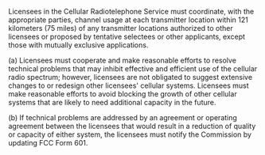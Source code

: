 Licensees in the Cellular Radiotelephone Service must coordinate, with the appropriate parties, channel usage at each transmitter location within 121 kilometers (75 miles) of any transmitter locations authorized to other licensees or proposed by tentative selectees or other applicants, except those with mutually exclusive applications.

(a) Licensees must cooperate and make reasonable efforts to resolve technical problems that may inhibit effective and efficient use of the cellular radio spectrum; however, licensees are not obligated to suggest extensive changes to or redesign other licensees' cellular systems. Licensees must make reasonable efforts to avoid blocking the growth of other cellular systems that are likely to need additional capacity in the future.

(b) If technical problems are addressed by an agreement or operating agreement between the licensees that would result in a reduction of quality or capacity of either system, the licensees must notify the Commission by updating FCC Form 601.

